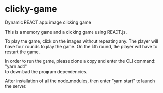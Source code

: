 # clicky-game
Dynamic REACT app: image clicking game

This is a memory game and a clicking game using REACT.js.

To play the game, click on the images without repeating any. The player will have four rounds to 
play the game. On the 5th round, the player will have to restart the game. 

In order to run the game, please clone a copy and enter the CLI command: 
"yarn add"  
to download the program dependencies.

After installation of all the node_modules, then enter "yarn start" to launch the server. 
